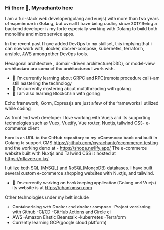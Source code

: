 ### Hi there 👋, Myrachanto here

I am a full-stack web developer(golang and vuejs) with more than two years of experience in Golang, but overall I have being coding since 2017
Being a backend developer is my forte especially working with Golang to build both monoliths and micro service apps.

In the recent past I have added DevOps to my skillset, this implying that i can now work with, docker, docker-compose, kubernetes, terraform, ansible, AWS among other DevOps tools.

Hexagonal architecture , domain-driven architecture(DDD), or model-view architecture are some of the architectures I work with.

- 🌱 I’m currently learning about GRPC and RPC(remote procedure call)-am still mastering the technology
- 🌱 I’m currently mastering about multithreading with golang
- 🌱 I am also learning Blockchain with golang

Echo framework, Gorm, Expressjs are just a few of the frameworks I utilized while coding

As front end web developer I love working with Vuejs and its supporting technologies such as Vuex, Vuetify, Vue router, Nuxtjs, tailwind CSS- e-commerce client

here is an URL to the GitHub repository to my eCommerce back end built in Golang to support CMS
https://github.com/myrachanto/ecommerce-testing
and the working demo at - 
https://shopa.netlify.app/
The e-commerce website built with Nuxtjs and Tailwind CSS is hosted at
 https://nillavee.co.ke/

I utilize both SQL (MySQL) and NoSQL(MongoDB) databases.
I have built several custom e-commerce shopping websites with Nuxtjs, and tailwind.

- 🔭 I’m currently working on bookkeeping application (Golang and Vuejs) its website is at https://chantomsq.com

Other technologies under my belt include

- Containerising with Docker and docker compose
-Project versioning with Github
-CI/CD -GitHub Actions and Circle ci
- AWS
-Amazon Elastic Beanstalk
-kubernetes
-Terraform
- Currently learning GCP(google cloud platform)
<!--
**myrachanto/myrachanto** is a ✨ _special_ ✨ repository because its `README.md` (this file) appears on your GitHub profile.

Here are some ideas to get you started:

- 🔭 I’m currently working on ...
- 🌱 I’m currently learning ...
- 👯 I’m looking to collaborate on ...
- 🤔 I’m looking for help with ...
- 💬 Ask me about ...
- 📫 How to reach me: ...
- 😄 Pronouns: ...
- ⚡ Fun fact: ...
-->
